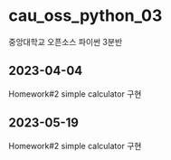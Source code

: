 # cau_oss_python_03
중앙대학교 오픈소스 파이썬 3분반

## 2023-04-04
Homework#2 simple calculator 구현

## 2023-05-19
Homework#2 simple calculator 구현
